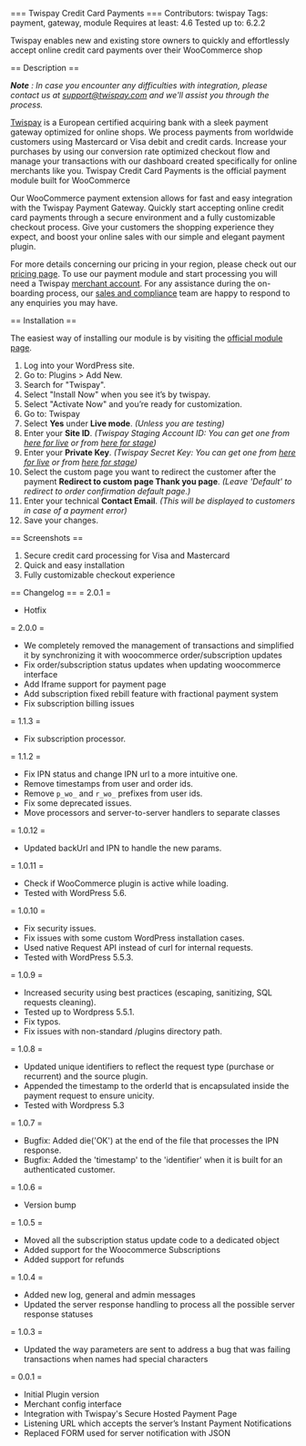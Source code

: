 === Twispay Credit Card Payments ===
Contributors: twispay
Tags: payment, gateway, module
Requires at least: 4.6
Tested up to: 6.2.2

Twispay enables new and existing store owners to quickly and effortlessly accept online credit card payments over their WooCommerce shop

== Description ==

***Note** :  In case you encounter any difficulties with integration, please contact us at support@twispay.com and we'll assist you through the process.*

[Twispay](https://www.twispay.com) is a European certified acquiring bank with a sleek payment gateway optimized for online shops. We process payments from worldwide customers using Mastercard or Visa debit and credit cards. Increase your purchases by using our conversion rate optimized checkout flow and manage your transactions with our dashboard created specifically for online merchants like you. Twispay Credit Card Payments is the official payment module built for WooCommerce

Our WooCommerce payment extension allows for fast and easy integration with the Twispay Payment Gateway. Quickly start accepting online credit card payments through a secure environment and a fully customizable checkout process. Give your customers the shopping experience they expect, and boost your online sales with our simple and elegant payment plugin.

For more details concerning our pricing in your region, please check out our [pricing page](https://www.twispay.com/pricing). To use our payment module and start processing you will need a Twispay [merchant account](https://merchant-stage.twispay.com/auth/signup). For any assistance during the on-boarding process, our [sales and compliance](https://www.twispay.com/contact) team are happy to respond to any enquiries you may have.

== Installation ==

The easiest way of installing our module is by visiting the [official module page](https://wordpress.org/plugins/twispay/).
1. Log into your WordPress site.
2. Go to: Plugins > Add New.
3. Search for "Twispay".
4. Select "Install Now" when you see it’s by twispay.
5. Select "Activate Now" and you’re ready for customization.
6. Go to: Twispay
7. Select **Yes** under **Live mode**. _(Unless you are testing)_
8. Enter your **Site ID**. _(Twispay Staging Account ID: You can get one from [here for live](https://merchant.twispay.com/auth/signin) or from [here for stage](https://merchant-stage.twispay.com/auth/signin))_
9. Enter your **Private Key**. _(Twispay Secret Key: You can get one from [here for live](https://merchant.twispay.com/auth/signin) or from [here for stage](https://merchant-stage.twispay.com/auth/signin))_
10. Select the custom page you want to redirect the customer after the payment **Redirect to custom page Thank you page**. _(Leave 'Default' to redirect to order confirmation default page.)_
11. Enter your technical **Contact Email**. _(This will be displayed to customers in case of a payment error)_
12. Save your changes.

== Screenshots ==

1. Secure credit card processing for Visa and Mastercard
2. Quick and easy installation
3. Fully customizable checkout experience

== Changelog ==
= 2.0.1 =
* Hotfix

= 2.0.0 =
* We completely removed the management of transactions and simplified it by synchronizing it with woocommerce order/subscription updates
* Fix order/subscription status updates when updating woocommerce interface
* Add Iframe support for payment page
* Add subscription fixed rebill feature with fractional payment system
* Fix subscription billing issues

= 1.1.3 =
* Fix subscription processor. 

= 1.1.2 =
* Fix IPN status and change IPN url to a more intuitive one.
* Remove timestamps from user and order ids.
* Remove `p_wo_` and `r_wo_` prefixes from user ids.
* Fix some deprecated issues.
* Move processors and server-to-server handlers to separate classes

= 1.0.12 =
* Updated backUrl and IPN to handle the new params.

= 1.0.11 =
* Check if WooCommerce plugin is active while loading.
* Tested with WordPress 5.6.

= 1.0.10 =
* Fix security issues.
* Fix issues with some custom WordPress installation cases.
* Used native Request API instead of curl for internal requests.
* Tested with WordPress 5.5.3.

= 1.0.9 =
* Increased security using best practices (escaping, sanitizing, SQL requests cleaning).
* Tested up to Wordpress 5.5.1.
* Fix typos.
* Fix issues with non-standard /plugins directory path.

= 1.0.8 =
* Updated unique identifiers to reflect the request type (purchase or recurrent) and the source plugin.
* Appended the timestamp to the orderId that is encapsulated inside the payment request to ensure unicity.
* Tested with Wordpress 5.3

= 1.0.7 =
* Bugfix: Added die('OK') at the end of the file that processes the IPN response.
* Bugfix: Added the 'timestamp' to the 'identifier' when it is built for an authenticated customer.

= 1.0.6 =
* Version bump

= 1.0.5 =
* Moved all the subscription status update code to a dedicated object
* Added support for the Woocommerce Subscriptions
* Added support for refunds

= 1.0.4 =
* Added new log, general and admin messages
* Updated the server response handling to process all the possible server response statuses

= 1.0.3 =
* Updated the way parameters are sent to address a bug that was failing transactions when names had special characters

= 0.0.1 =
* Initial Plugin version
* Merchant config interface
* Integration with Twispay's Secure Hosted Payment Page
* Listening URL which accepts the server’s Instant Payment Notifications
* Replaced FORM used for server notification with JSON
